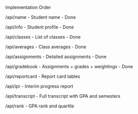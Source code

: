 Implementation Order

/api/name - Student name - Done

/api/info - Student profile - Done

/api/classes - List of classes - Done

/api/averages - Class averages - Done

/api/assignments - Detailed assignments - Done

/api/gradebook - Assignments + grades + weightings - Done 

/api/reportcard - Report card tables

/api/ipr - Interim progress report

/api/transcript - Full transcript with GPA and semesters

/api/rank - GPA rank and quartile
